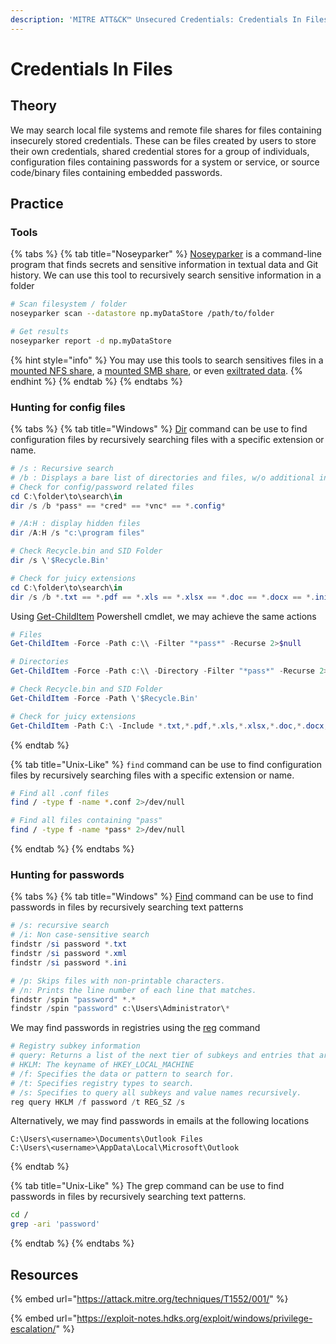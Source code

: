 ```yaml
---
description: 'MITRE ATT&CK™ Unsecured Credentials: Credentials In Files - Technique T1552.00'
---
```


# Credentials In Files

## Theory

We may search local file systems and remote file shares for files containing insecurely stored credentials. These can be files created by users to store their own credentials, shared credential stores for a group of individuals, configuration files containing passwords for a system or service, or source code/binary files containing embedded passwords.

## Practice

### Tools

{% tabs %}
{% tab title="Noseyparker" %}
[Noseyparker](https://github.com/praetorian-inc/noseyparker) is a command-line program that finds secrets and sensitive information in textual data and Git history. We can use this tool to recursively search sensitive information in a folder

```bash
# Scan filesystem / folder
noseyparker scan --datastore np.myDataStore /path/to/folder

# Get results
noseyparker report -d np.myDataStore
```

{% hint style="info" %}
You may use this tools to search sensitives files in a [mounted NFS share](../../delivery/protocols/nfs.md#mount-nfs-shares), a [mounted SMB share](../../delivery/protocols/smb.md#acls-of-shares-file-folder), or even [exiltrated data](../../exfiltration/).
{% endhint %}
{% endtab %}
{% endtabs %}

### Hunting for config files

{% tabs %}
{% tab title="Windows" %}
[Dir](https://learn.microsoft.com/en-us/windows-server/administration/windows-commands/dir) command can be use to find configuration files by recursively searching files with a specific extension or name.

```powershell
# /s : Recursive search
# /b : Displays a bare list of directories and files, w/o additional information.
# Check for config/password related files
cd C:\folder\to\search\in
dir /s /b *pass* == *cred* == *vnc* == *.config*

# /A:H : display hidden files 
dir /A:H /s "c:\program files"

# Check Recycle.bin and SID Folder
dir /s \'$Recycle.Bin'

# Check for juicy extensions
cd C:\folder\to\search\in
dir /s /b *.txt == *.pdf == *.xls == *.xlsx == *.doc == *.docx == *.ini
```

Using [Get-ChildItem](https://learn.microsoft.com/en-us/powershell/module/microsoft.powershell.management/get-childitem?view=powershell-7.3) Powershell cmdlet, we may achieve the same actions

```powershell
# Files
Get-ChildItem -Force -Path c:\\ -Filter "*pass*" -Recurse 2>$null

# Directories
Get-ChildItem -Force -Path c:\\ -Directory -Filter "*pass*" -Recurse 2>$null

# Check Recycle.bin and SID Folder
Get-ChildItem -Force -Path \'$Recycle.Bin'

# Check for juicy extensions
Get-ChildItem -Path C:\ -Include *.txt,*.pdf,*.xls,*.xlsx,*.doc,*.docx,*.ini -File -Recurse -ErrorAction SilentlyContinue
```
{% endtab %}

{% tab title="Unix-Like" %}
`find` command can be use to find configuration files by recursively searching files with a specific extension or name.

```bash
# Find all .conf files
find / -type f -name *.conf 2>/dev/null

# Find all files containing "pass"
find / -type f -name *pass* 2>/dev/null
```
{% endtab %}
{% endtabs %}

### Hunting for passwords

{% tabs %}
{% tab title="Windows" %}
[Find](https://learn.microsoft.com/en-us/windows-server/administration/windows-commands/find) command can be use to find passwords in files by recursively searching text patterns

```powershell
# /s: recursive search
# /i: Non case-sensitive search
findstr /si password *.txt
findstr /si password *.xml
findstr /si password *.ini

# /p: Skips files with non-printable characters.
# /n: Prints the line number of each line that matches.
findstr /spin "password" *.*
findstr /spin "password" c:\Users\Administrator\*
```

We may find passwords in registries using the [reg](https://learn.microsoft.com/en-us/windows-server/administration/windows-commands/reg) command

```powershell
# Registry subkey information
# query: Returns a list of the next tier of subkeys and entries that are located under a specified subkey in the registry
# HKLM: The keyname of HKEY_LOCAL_MACHINE
# /f: Specifies the data or pattern to search for.
# /t: Specifies registry types to search.
# /s: Specifies to query all subkeys and value names recursively.
reg query HKLM /f password /t REG_SZ /s
```

Alternatively, we may find passwords in emails at the following locations

```
C:\Users\<username>\Documents\Outlook Files
C:\Users\<username>\AppData\Local\Microsoft\Outlook
```
{% endtab %}

{% tab title="Unix-Like" %}
The grep command can be use to find passwords in files by recursively searching text patterns.

```bash
cd /
grep -ari 'password'
```
{% endtab %}
{% endtabs %}

## Resources

{% embed url="https://attack.mitre.org/techniques/T1552/001/" %}

{% embed url="https://exploit-notes.hdks.org/exploit/windows/privilege-escalation/" %}
